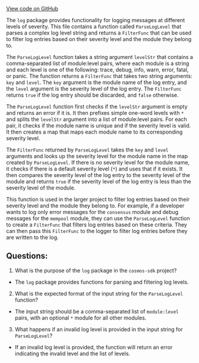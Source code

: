 [View code on GitHub](https://github.com/cosmos/cosmos-sdk.git/log/level.go)

The `log` package provides functionality for logging messages at different levels of severity. This file contains a function called `ParseLogLevel` that parses a complex log level string and returns a `FilterFunc` that can be used to filter log entries based on their severity level and the module they belong to.

The `ParseLogLevel` function takes a string argument `levelStr` that contains a comma-separated list of module:level pairs, where each module is a string and each level is one of the following: trace, debug, info, warn, error, fatal, or panic. The function returns a `FilterFunc` that takes two string arguments: `key` and `level`. The `key` argument is the module name of the log entry, and the `level` argument is the severity level of the log entry. The `FilterFunc` returns `true` if the log entry should be discarded, and `false` otherwise.

The `ParseLogLevel` function first checks if the `levelStr` argument is empty and returns an error if it is. It then prefixes simple one-word levels with `*` and splits the `levelStr` argument into a list of module:level pairs. For each pair, it checks if the module name is unique and if the severity level is valid. It then creates a map that maps each module name to its corresponding severity level.

The `FilterFunc` returned by `ParseLogLevel` takes the `key` and `level` arguments and looks up the severity level for the module name in the map created by `ParseLogLevel`. If there is no severity level for the module name, it checks if there is a default severity level (`*`) and uses that if it exists. It then compares the severity level of the log entry to the severity level of the module and returns `true` if the severity level of the log entry is less than the severity level of the module.

This function is used in the larger project to filter log entries based on their severity level and the module they belong to. For example, if a developer wants to log only error messages for the `consensus` module and debug messages for the `mempool` module, they can use the `ParseLogLevel` function to create a `FilterFunc` that filters log entries based on these criteria. They can then pass this `FilterFunc` to the logger to filter log entries before they are written to the log.
## Questions: 
 1. What is the purpose of the `log` package in the `cosmos-sdk` project?
- The `log` package provides functions for parsing and filtering log levels.

2. What is the expected format of the input string for the `ParseLogLevel` function?
- The input string should be a comma-separated list of `module:level` pairs, with an optional `*` module for all other modules.

3. What happens if an invalid log level is provided in the input string for `ParseLogLevel`?
- If an invalid log level is provided, the function will return an error indicating the invalid level and the list of levels.